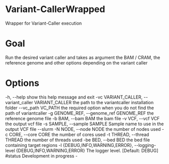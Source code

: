 # Variant-CallerWrapped
Wrapper for Variant-Caller execution
# Goal
Run the desired variant caller and takes as argument the BAM / CRAM, the reference genome  and other options depending on the variant caller 
# Options
-h, --help            show this help message and exit
  -vc VARIANT_CALLER, --variant_caller VARIANT_CALLER
                        the path to the variantcaller installation folder
  --vc_path VC_PATH     the required option when you do not find the path of
                        variantcaller
  -g GENOME_REF, --genome_ref GENOME_REF
                        the reference genome file
  -b BAM, --bam BAM     the bam file
  -v VCF, --vcf VCF     the output vcf file
  -s SAMPLE, --sample SAMPLE
                        Sample name to use in the output VCF file
  --slurm
  -N NODE, --node NODE  the number of nodes used
  -c CORE, --core CORE  the number of cores used
  -t THREAD, --thread THREAD
                        the number of threads used
  -be BED, --bed BED    the bed file containing target regions
  -l {DEBUG,INFO,WARNING,ERROR}, --logging-level {DEBUG,INFO,WARNING,ERROR}
                        The logger level. [Default: DEBUG]
#status
Development in progress -




